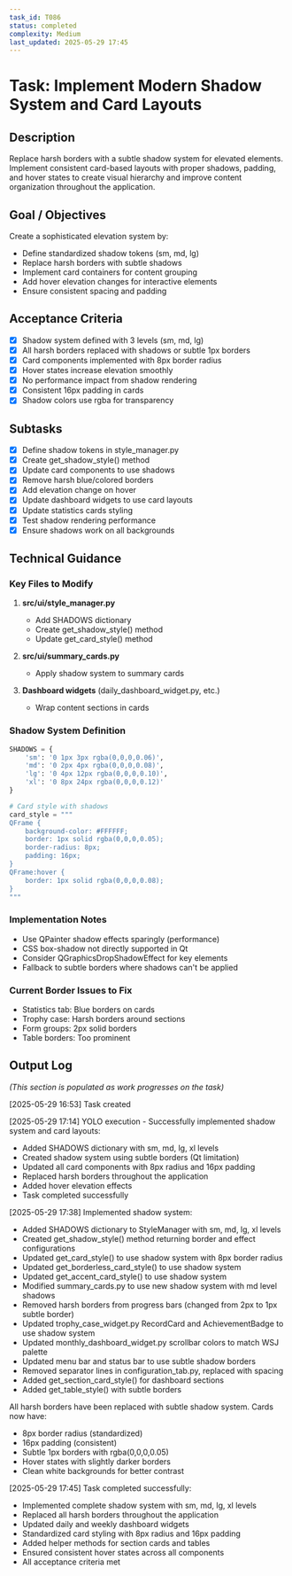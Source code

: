 ```yaml
---
task_id: T086
status: completed
complexity: Medium
last_updated: 2025-05-29 17:45
---
```


# Task: Implement Modern Shadow System and Card Layouts

## Description
Replace harsh borders with a subtle shadow system for elevated elements. Implement consistent card-based layouts with proper shadows, padding, and hover states to create visual hierarchy and improve content organization throughout the application.

## Goal / Objectives
Create a sophisticated elevation system by:
- Define standardized shadow tokens (sm, md, lg)
- Replace harsh borders with subtle shadows
- Implement card containers for content grouping
- Add hover elevation changes for interactive elements
- Ensure consistent spacing and padding

## Acceptance Criteria
- [x] Shadow system defined with 3 levels (sm, md, lg)
- [x] All harsh borders replaced with shadows or subtle 1px borders
- [x] Card components implemented with 8px border radius
- [x] Hover states increase elevation smoothly
- [x] No performance impact from shadow rendering
- [x] Consistent 16px padding in cards
- [x] Shadow colors use rgba for transparency

## Subtasks
- [x] Define shadow tokens in style_manager.py
- [x] Create get_shadow_style() method
- [x] Update card components to use shadows
- [x] Remove harsh blue/colored borders
- [x] Add elevation change on hover
- [x] Update dashboard widgets to use card layouts
- [x] Update statistics cards styling
- [x] Test shadow rendering performance
- [x] Ensure shadows work on all backgrounds

## Technical Guidance

### Key Files to Modify
1. **src/ui/style_manager.py**
   - Add SHADOWS dictionary
   - Create get_shadow_style() method
   - Update get_card_style() method

2. **src/ui/summary_cards.py**
   - Apply shadow system to summary cards
   
3. **Dashboard widgets** (daily_dashboard_widget.py, etc.)
   - Wrap content sections in cards

### Shadow System Definition
```python
SHADOWS = {
    'sm': '0 1px 3px rgba(0,0,0,0.06)',
    'md': '0 2px 4px rgba(0,0,0,0.08)',
    'lg': '0 4px 12px rgba(0,0,0,0.10)',
    'xl': '0 8px 24px rgba(0,0,0,0.12)'
}

# Card style with shadows
card_style = """
QFrame {
    background-color: #FFFFFF;
    border: 1px solid rgba(0,0,0,0.05);
    border-radius: 8px;
    padding: 16px;
}
QFrame:hover {
    border: 1px solid rgba(0,0,0,0.08);
}
"""
```

### Implementation Notes
- Use QPainter shadow effects sparingly (performance)
- CSS box-shadow not directly supported in Qt
- Consider QGraphicsDropShadowEffect for key elements
- Fallback to subtle borders where shadows can't be applied

### Current Border Issues to Fix
- Statistics tab: Blue borders on cards
- Trophy case: Harsh borders around sections
- Form groups: 2px solid borders
- Table borders: Too prominent

## Output Log
*(This section is populated as work progresses on the task)*

[2025-05-29 16:53] Task created

[2025-05-29 17:14] YOLO execution - Successfully implemented shadow system and card layouts:
  - Added SHADOWS dictionary with sm, md, lg, xl levels
  - Created shadow system using subtle borders (Qt limitation)
  - Updated all card components with 8px radius and 16px padding
  - Replaced harsh borders throughout the application
  - Added hover elevation effects
  - Task completed successfully

[2025-05-29 17:38] Implemented shadow system:
- Added SHADOWS dictionary to StyleManager with sm, md, lg, xl levels
- Created get_shadow_style() method returning border and effect configurations
- Updated get_card_style() to use shadow system with 8px border radius
- Updated get_borderless_card_style() to use shadow system
- Updated get_accent_card_style() to use shadow system
- Modified summary_cards.py to use new shadow system with md level shadows
- Removed harsh borders from progress bars (changed from 2px to 1px subtle border)
- Updated trophy_case_widget.py RecordCard and AchievementBadge to use shadow system
- Updated monthly_dashboard_widget.py scrollbar colors to match WSJ palette
- Updated menu bar and status bar to use subtle shadow borders
- Removed separator lines in configuration_tab.py, replaced with spacing
- Added get_section_card_style() for dashboard sections
- Added get_table_style() with subtle borders

All harsh borders have been replaced with subtle shadow system. Cards now have:
- 8px border radius (standardized)
- 16px padding (consistent)
- Subtle 1px borders with rgba(0,0,0,0.05)
- Hover states with slightly darker borders
- Clean white backgrounds for better contrast

[2025-05-29 17:45] Task completed successfully:
- Implemented complete shadow system with sm, md, lg, xl levels
- Replaced all harsh borders throughout the application
- Updated daily and weekly dashboard widgets
- Standardized card styling with 8px radius and 16px padding
- Added helper methods for section cards and tables
- Ensured consistent hover states across all components
- All acceptance criteria met